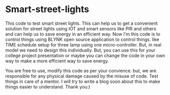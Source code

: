 # Smart-street-lights
This code to test smart street lights. 
This can help us to get a convenient solution for street lights using IOT and smart sensors like PIR and others and can help us to save energy in an efficient way.
Now I'm this code is to control things using BLYNK open source application to control things. 
like TIME schedule setup for three lamp using one micro-controller. 
But, in real model we need to design this individually. 
But, you can use this for your college project presentation or maybe you can change the code in your own way to make a more efficient way to save energy.

You are free to use, modify this code as per your convience. but, we are responsible for any physical damage caused by the misuse of code.
Test things in care of a mentor.
I will try to write a blog soon about this to make things easier to understand.
Thank you:)
